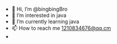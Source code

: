 - 👋 Hi, I’m @bingbingBro
- 👀 I’m interested in java
- 🌱 I’m currently learning java
- 📫 How to reach me 1210834676@qq.cm
-

<!---
bingbingGod/bingbingBro is a ✨ special ✨ repository because its `README.md` (this file) appears on your GitHub profile.
You can click the Preview link to take a look at your changes.
--->
